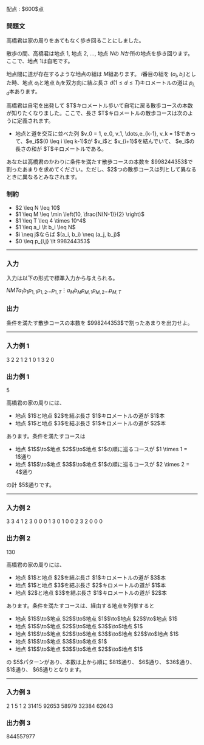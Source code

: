 
<div>

<span>

<span>

<p>
配点 : $600$点
</p>

<div>

<section>

### **問題文**

<p>
高橋君は家の周りをあてもなく歩き回ることにしました。

散歩の間、高橋君は地点 $1$, 地点 $2$, $\dots$, 地点 $N$の $N$か所の地点を歩き回ります。ここで、地点 $1$は自宅です。

地点間に道が存在するような地点の組は $M$組あります。 $i$番目の組を $(a_i, b_i)$とした時、地点 $a_i$と地点 $b_i$を双方向に結ぶ長さ $d$$(1 \leq d \leq T)$キロメートルの道は $p_{i, d}$本あります。
</p>

<p>
高橋君は自宅を出発して $T$キロメートル歩いて自宅に戻る散歩コースの本数が知りたくなりました。ここで、長さ $T$キロメートルの散歩コースは次のように定義されます。
</p>

<ul>

<li>
地点と道を交互に並べた列 $v_0 = 1, e_0, v_1, \dots,e_{k-1}, v_k = 1$であって、$e_i$$(0 \leq i \leq k-1)$が $v_i$と $v_{i+1}$を結んでいて、 $e_i$の長さの和が $T$キロメートルである。
</li>

</ul>

<p>
あなたは高橋君のかわりに条件を満たす散歩コースの本数を $998244353$で割ったあまりを求めてください。ただし、$2$つの散歩コースは列として異なるときに異なるとみなされます。
</p>

</section>

</div>

<div>

<section>

### **制約**

<ul>

<li>
$2 \leq N \leq 10$
</li>

<li>
$1 \leq M \leq \min \left(10, \frac{N(N-1)}{2} \right)$
</li>

<li>
$1 \leq T \leq 4 \times 10^4$
</li>

<li>
$1 \leq a_i \lt b_i \leq N$
</li>

<li>
$i \neq j$ならば $(a_i, b_i) \neq (a_j, b_j)$
</li>

<li>
$0 \leq p_{i,j} \lt 998244353$
</li>

</ul>

</section>

</div>

---

<div>

<div>

<section>

### **入力**

<p>
入力は以下の形式で標準入力から与えられる。
</p>

<div>

$N$$M$$T$$a_1$$b_1$$p_{1,1}$$p_{1,2}$$\ldots$$p_{1,T}$$\vdots$$a_M$$b_M$$p_{M,1}$$p_{M,2}$$\ldots$$p_{M,T}$
</div>

</section>

</div>

<div>

<section>

### **出力**

<p>
条件を満たす散歩コースの本数を $998244353$で割ったあまりを出力せよ。
</p>

</section>

</div>

</div>

---

<div>

<section>

### **入力例 1**

<div>

3 2 2
1 2
1 0
1 3
2 0

</div>

</section>

</div>

<div>

<section>

### **出力例 1**

<div>

5

</div>

<p>
高橋君の家の周りには、
</p>

<ul>

<li>
地点 $1$と地点 $2$を結ぶ長さ $1$キロメートルの道が $1$本
</li>

<li>
地点 $1$と地点 $3$を結ぶ長さ $1$キロメートルの道が $2$本
</li>

</ul>

<p>
あります。条件を満たすコースは
</p>

<ul>

<li>
地点 $1$$\to$地点 $2$$\to$地点 $1$の順に巡るコースが $1 \times 1 = 1$通り
</li>

<li>
地点 $1$$\to$地点 $3$$\to$地点 $1$の順に巡るコースが $2 \times 2 = 4$通り
</li>

</ul>

<p>
の計 $5$通りです。
</p>

</section>

</div>

---

<div>

<section>

### **入力例 2**

<div>

3 3 4
1 2
3 0 0 0
1 3
0 1 0 0
2 3
2 0 0 0

</div>

</section>

</div>

<div>

<section>

### **出力例 2**

<div>

130

</div>

<p>
高橋君の家の周りには、
</p>

<ul>

<li>
地点 $1$と地点 $2$を結ぶ長さ $1$キロメートルの道が $3$本
</li>

<li>
地点 $1$と地点 $3$を結ぶ長さ $2$キロメートルの道が $1$本
</li>

<li>
地点 $2$と地点 $3$を結ぶ長さ $1$キロメートルの道が $2$本
</li>

</ul>

<p>
あります。条件を満たすコースは、経由する地点を列挙すると
</p>

<ul>

<li>
地点 $1$$\to$地点 $2$$\to$地点 $1$$\to$地点 $2$$\to$地点 $1$
</li>

<li>
地点 $1$$\to$地点 $2$$\to$地点 $3$$\to$地点 $1$
</li>

<li>
地点 $1$$\to$地点 $2$$\to$地点 $3$$\to$地点 $2$$\to$地点 $1$
</li>

<li>
地点 $1$$\to$地点 $3$$\to$地点 $1$
</li>

<li>
地点 $1$$\to$地点 $3$$\to$地点 $2$$\to$地点 $1$
</li>

</ul>

<p>
の $5$パターンがあり、本数は上から順に $81$通り、 $6$通り、 $36$通り、 $1$通り、 $6$通りとなります。
</p>

</section>

</div>

---

<div>

<section>

### **入力例 3**

<div>

2 1 5
1 2
31415 92653 58979 32384 62643

</div>

</section>

</div>

<div>

<section>

### **出力例 3**

<div>

844557977

</div>

</section>

</div>

</span>

</span>

</div>
